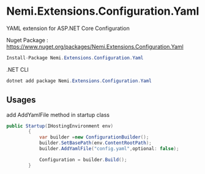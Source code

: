 # Nemi.Extensions.Configuration.Yaml
YAML extension for ASP.NET Core Configuration

Nuget Package :  https://www.nuget.org/packages/Nemi.Extensions.Configuration.Yaml
```csharp
Install-Package Nemi.Extensions.Configuration.Yaml
```
.NET CLI
```csharp
dotnet add package Nemi.Extensions.Configuration.Yaml
```

## Usages

add AddYamlFile method in startup class

```csharp
public Startup(IHostingEnvironment env)
		{
			var builder =new ConfigurationBuilder();
			builder.SetBasePath(env.ContentRootPath);
			builder.AddYamlFile("config.yaml",optional: false);

			Configuration = builder.Build();
		}
```
